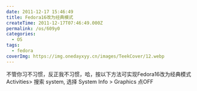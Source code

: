 ```yaml
---
date: 2011-12-17 15:46:49
title: Fedora16改为经典模式
createTime: 2011-12-17T07:46:49.000Z
permalink: /os/609y0
categories:
  - OS
tags:
  - fedora
coverImg: https://img.onedayxyy.cn/images/TeekCover/12.webp
---
```


不管你习不习惯，反正我不习惯，哈，按以下方法可实现Fedora16改为经典模式 Activities> 搜索 system, 选择 System Info > Graphics 点OFF
